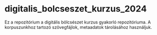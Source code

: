# digitalis_bolcseszet_kurzus_2024
Ez a repozitórium a digitális bölcsészet kurzus gyakorló repozitóriuma. A korpuszunkhoz tartozó szövegfájlok, metaadatok tárolásához használjuk.
